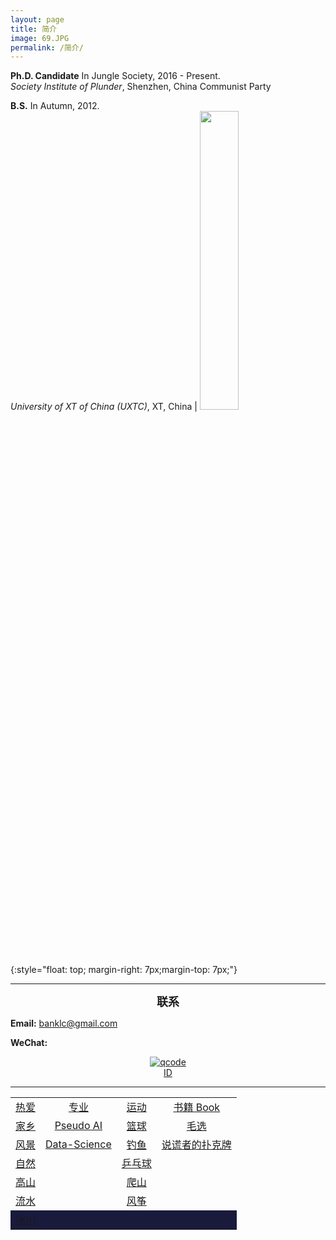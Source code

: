```yaml
---
layout: page
title: 简介
image: 69.JPG
permalink: /简介/
---
```


**Ph.D. Candidate** In Jungle Society, 2016 - Present.<br>
*Society Institute of Plunder*, Shenzhen, China Communist Party <br>

**B.S.** In Autumn,  2012. <br>
*University of XT of China (UXTC)*, XT, China | <img src="/img/16.3.jpg" alt="" width="35%">{:style="float: top; margin-right: 7px;margin-top: 7px;"}

* * * 

**<font size="4.5"><center>联系</center></font>**

**Email:** banklc@gmail.com

**WeChat:** <center><a href="https://imgchr.com/i/rsXKYD"><img src="https://s3.ax1x.com/2020/12/23/rsXKYD.jpg" alt="qcode" border="0" /><br><center> ID 
  
---
<div>
<table><tbody>
    <tr align="center" ><td>热爱 </td><td>专业 </td><td>运动 </td><td>书籍 Book </td></tr>
    <tr align="center" ><td>家乡</td><td>Pseudo AI </td><td>篮球 </td><td>毛选 </td></tr>
    <tr align="center" ><td>风景</td><td>Data-Science </td><td>钓鱼 </td><td>说谎者的扑克牌 </td></tr>
    <tr align="center" ><td>自然</td><td> </td><td>乒乓球 </td><td> </td></tr>
    <tr align="center" ><td>高山</td><td> </td><td>爬山 </td><td> </td></tr>
    <tr align="center" ><td>流水</td><td> </td><td>风筝 </td><td> </td></tr>
    <tr align="center" bgcolor="#1a1a3d"><td>冰川</td><td> </td><td> </td><td> </td></tr>
</table>
</div>

